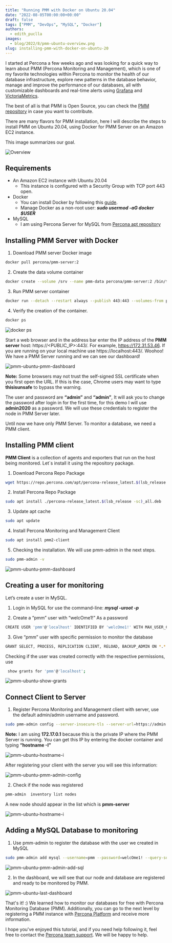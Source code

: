 ```yaml
---
title: "Running PMM with Docker on Ubuntu 20.04"
date: "2022-08-05T00:00:00+00:00"
draft: false
tags: ["PMM", "DevOps", "MySQL", "Docker"]
authors:
  - edith_puclla
images:
  - blog/2022/8/pmm-ubuntu-overview.png
slug: installing-pmm-with-docker-on-ubuntu-20
---
```


I started at Percona a few weeks ago and was looking for a quick way to learn about PMM (Percona Monitoring and Management), which is one of my favorite technologies within Percona to monitor the health of our database infrastructure, explore new patterns in the database behavior, manage and improve the performance of our databases, all with customizable dashboards and real-time alerts using [Grafana](https://github.com/grafana/grafana) and [VictoriaMetrics](https://github.com/VictoriaMetrics/VictoriaMetrics).

The best of all is that PMM is Open Source, you can check the [PMM repository](https://github.com/percona/pmm) in case you want to contribute.

There are many flavors for PMM installation, here I will describe the steps to install PMM on Ubuntu 20.04, using Docker for PMM Server on an Amazon EC2 instance.

This image summarizes our goal.

![Overview](blog/2022/8/pmm-ubuntu-overview.png)

## Requirements

- An Amazon EC2 instance with Ubuntu 20.04
  - This instance is configured with a Security Group with TCP port 443 open.
- Docker
  - You can install Docker by following this [guide](https://docs.docker.com/engine/install/ubuntu/).
  - Manage Docker as a non-root user: **_sudo usermod -aG docker $USER_**
- MySQL
  - I am using Percona Server for MySQL from [Percona apt repository](https://docs.percona.com/percona-server/8.0/installation/apt_repo.html)

## Installing PMM Server with Docker

1. Download PMM server Docker image

```bash
docker pull percona/pmm-server:2
```

2. Create the data volume container

```bash
docker create --volume /srv --name pmm-data percona/pmm-server:2 /bin/true
```

3. Run PMM server container

```bash
docker run --detach --restart always --publish 443:443 --volumes-from pmm-data --name pmm-server percona/pmm-server:2
```

4. Verify the creation of the container.

```bash
docker ps
```

![docker ps](blog/2022/8/pmm-ubuntu-docker-ps.png)

Start a web browser and in the address bar enter the IP address of the **PMM server** host: https://<PUBLIC_IP>:443/. For example, https://172.31.53.46. If you are running on your local machine use https://localhost:443/.
Woohoo! We have a PMM Server running and we can see our dashboard!

![pmm-ubuntu-pmm-dashboard](blog/2022/8/pmm-ubuntu-pmm-dashboard.png)

**Note:** Some browsers may not trust the self-signed SSL certificate when you first open the URL. If this is the case, Chrome users may want to type **thisisunsafe** to bypass the warning.

The user and password are **“admin”** and **“admin”**, It will ask you to change the password after login in for the first time, for this demo I will use **admin2020** as a password. We will use these credentials to register the node in PMM Server later.

Until now we have only PMM Server. To monitor a database, we need a PMM client.

## Installing PMM client

**PMM Client** is a collection of agents and exporters that run on the host being monitored. Let´s install it using the repository package.

1. Download Percona Repo Package

```bash
wget https://repo.percona.com/apt/percona-release_latest.$(lsb_release -sc)_all.deb
```

2. Install Percona Repo Package

```bash
sudo apt install ./percona-release_latest.$(lsb_release -sc)_all.deb
```

3. Update apt cache

```bash
sudo apt update
```

4. Install Percona Monitoring and Management Client

```bash
sudo apt install pmm2-client
```

5. Checking the installation. We will use pmm-admin in the next steps.

```bash
sudo pmm-admin -v
```

![pmm-ubuntu-pmm-dashboard](blog/2022/8/pmm-ubuntu-pmm-admin-v.png)

## Creating a user for monitoring

Let’s create a user in MySQL.

1. Login in MySQL for use the command-line: **_mysql -uroot -p_**

2. Create a “pmm” user with “welcOme1!” As a password

```bash
CREATE USER 'pmm'@'localhost' IDENTIFIED BY 'welcOme1!' WITH MAX_USER_CONNECTIONS 10;
```

3. Give “pmm” user with specific permission to monitor the database

```bash
GRANT SELECT, PROCESS, REPLICATION CLIENT, RELOAD, BACKUP_ADMIN ON *.* TO 'pmm'@'localhost';
```

Checking if the user was created correctly with the respective permissions, use

```bash
 show grants for 'pmm'@'localhost';
```

![pmm-ubuntu-show-grants](blog/2022/8/pmm-ubuntu-show-grants.png)

## Connect Client to Server

1. Register Percona Monitoring and Management client with server, use the default admin/admin username and password.

```bash
sudo pmm-admin config --server-insecure-tls --server-url=https://admin:admin2020@172.17.0.1:443
```

**Note:** I am using **172.17.0.1** because this is the private IP where the PMM Server is running. You can get this IP by entering the docker container and typing **“hostname -I”**

![pmm-ubuntu-hostname-i](blog/2022/8/pmm-ubuntu-hostname-i.png)

After registering your client with the server you will see this information:

![pmm-ubuntu-pmm-admin-config](blog/2022/8/pmm-ubuntu-pmm-admin-config.png)

2. Check if the node was registered

```bash
pmm-admin  inventory list nodes
```

A new node should appear in the list which is **pmm-server**

![pmm-ubuntu-hostname-i](blog/2022/8/pmm-ubuntu-pmm-admin-inventory.png)

## Adding a MySQL Database to monitoring

1. Use pmm-admin to register the database with the user we created in MySQL

```bash
sudo pmm-admin add mysql --username=pmm --password=welcOme1! --query-source=perfschema
```

![pmm-ubuntu-pmm-admin-add-sql](blog/2022/8/pmm-ubuntu-pmm-admin-add-sql.png)

2. In the dashboard, we will see that our node and database are registered and ready to be monitored by PMM.

![pmm-ubuntu-last-dashboard](blog/2022/8/pmm-ubuntu-last-dashboard.png)

That's it! :) We learned how to monitor our databases for free with Percona Monitoring Database (PMM). Additionally, you can go to the next level by registering a PMM instance with [Percona Platform](https://docs.percona.com/percona-platform/) and receive more information.

I hope you've enjoyed this tutorial, and if you need help following it, feel free to contact the [Percona team support](https://percona.community/blog/2022/02/10/how-to-publish-blog-post/#assistance-and-support). We will be happy to help.
